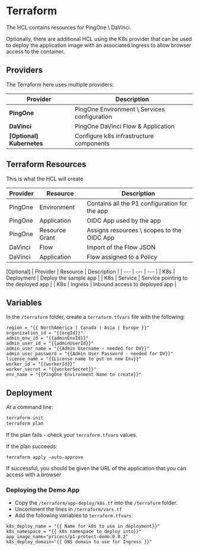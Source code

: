 # Terraform

The HCL contains resources for PingOne \ DaVinci.  

Optionally, there are additional HCL using the K8s provider that can be used to deploy the application image with an associated Ingress to allow browser access to the container.

## Providers

The Terraform here uses multiple providers:

| Provider | Description |
| --- | --- |
| **PingOne** | PingOne Environment \ Services configuration |
| **DaVinci** | PingOne DaVinci Flow & Application |
| **[Optional] Kubernetes** | Configure k8s infrastructure components |

## Terraform Resources

This is what the HCL will create

| Provider | Resource | Description |
| --- | --- | --- |
| PingOne | Environment | Contains all the P1 configuration for the app |
| PingOne | Application | OIDC App used by the app |
| PingOne | Resource Grant | Assigns resources \ scopes to the OIDC App |
| DaVinci | Flow | Import of the Flow JSON |
| DaVinci | Application | Flow assigned to a Policy |

[Optional]
| Provider | Resource | Description |
| --- | --- | --- |
| K8s | Deployment | Deploy the sample app |
| K8s | Service | Service pointing to the deployed app |
| K8s | Ingress | Inbound access to deployed app |

## Variables

In the `/terraform` folder, create a `terraform.tfvars` file with the following:

```hcl
region = "{{ NorthAmerica | Canada | Asia | Europe }}"
organization_id = "{{orgId}}"
admin_env_id = "{{adminEnvId}}"
admin_user_id = "{{adminUserId}}"
admin_user_name = "{{Admin Username - needed for DV}}"
admin_user_password = "{{Admin User Password - needed for DV}}"
license_name = "{{License name to put on new Env}}"
worker_id = "{{workerId}}"
worker_secret = "{{workerSecret}}"
env_name = "{{PingOne Environment Name to create}}"
```

## **Deployment**

At a command line:

```zsh
terraform init
terraform plan
```

If the plan fails - check your `terraform.tfvars` values.

If the plan succeeds:

```hcl
terraform apply —auto-approve
````

If successful, you should be given the URL of the application that you can access with a browser

### **Deploying the Demo App**

* Copy the `/terraform/app-deploy/k8s.tf` into the `/terraform` folder.
* Uncomment the lines in `/terraform/vars.tf`
* Add the following variables to `terraform.tfvars`

```hcl
k8s_deploy_name = "{{ Name for k8s to use in deployment}}"
k8s_namespace = "{{ k8s namespace to deploy into}}"
app_image_name="pricecs/p1-protect-demo:0.0.2"
k8s_deploy_domain="{{ DNS domain to use for Ingress }}"
